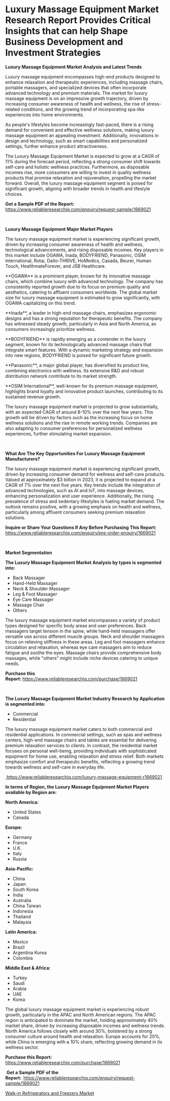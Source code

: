 <p><h1>Luxury Massage Equipment Market Research Report Provides Critical Insights that can help Shape Business Development and Investment Strategies</h1></p><p><strong>Luxury Massage Equipment Market Analysis and Latest Trends</strong></p>
<p><p>Luxury massage equipment encompasses high-end products designed to enhance relaxation and therapeutic experiences, including massage chairs, portable massagers, and specialized devices that often incorporate advanced technology and premium materials. The market for luxury massage equipment is on an impressive growth trajectory, driven by increasing consumer awareness of health and wellness, the rise of stress-related conditions, and the growing trend of incorporating spa-like experiences into home environments.</p><p>As people's lifestyles become increasingly fast-paced, there is a rising demand for convenient and effective wellness solutions, making luxury massage equipment an appealing investment. Additionally, innovations in design and technology, such as smart capabilities and personalized settings, further enhance product attractiveness.  </p><p>The Luxury Massage Equipment Market is expected to grow at a CAGR of 11% during the forecast period, reflecting a strong consumer shift towards self-care and holistic wellness practices. Furthermore, as disposable incomes rise, more consumers are willing to invest in quality wellness products that promise relaxation and rejuvenation, propelling the market forward. Overall, the luxury massage equipment segment is poised for significant growth, aligning with broader trends in health and lifestyle choices.</p></p>
<p><strong>Get a Sample PDF of the Report:&nbsp;</strong> <a href="https://www.reliableresearchiq.com/enquiry/request-sample/1669021?utm_campaign=3200&utm_medium=2&utm_source=Github&utm_content=ia&utm_term=06042025&utm_id=luxury-massage-equipment">https://www.reliableresearchiq.com/enquiry/request-sample/1669021</a></p>
<p>&nbsp;</p>
<p><strong>Luxury Massage Equipment Major Market Players</strong></p>
<p><p>The luxury massage equipment market is experiencing significant growth, driven by increasing consumer awareness of health and wellness, technological advancements, and rising disposable incomes. Key players in this market include OGAWA, Inada, BODYFRIEND, Panasonic, OSIM International, Rotai, Daito-THRIVE, HoMedics, Casada, Beurer, Human Touch, HealthmateForever, and JSB Healthcare.</p><p>**OGAWA** is a prominent player, known for its innovative massage chairs, which combine luxury with advanced technology. The company has consistently reported growth due to its focus on premium quality and aesthetics, catering to affluent consumers worldwide. The global market size for luxury massage equipment is estimated to grow significantly, with OGAWA capitalizing on this trend.</p><p>**Inada**, a leader in high-end massage chairs, emphasizes ergonomic designs and has a strong reputation for therapeutic benefits. The company has witnessed steady growth, particularly in Asia and North America, as consumers increasingly prioritize wellness.</p><p>**BODYFRIEND** is rapidly emerging as a contender in the luxury segment, known for its technologically advanced massage chairs that integrate smart features. With a dynamic marketing strategy and expansion into new regions, BODYFRIEND is poised for significant future growth.</p><p>**Panasonic**, a major global player, has diversified its product line, combining electronics with wellness. Its extensive R&D and robust distribution network contribute to its market strength.</p><p>**OSIM International**, well-known for its premium massage equipment, highlights brand loyalty and innovative product launches, contributing to its sustained revenue growth.</p><p>The luxury massage equipment market is projected to grow substantially, with an expected CAGR of around 8-10% over the next few years. This growth will be driven by factors such as the increasing focus on home wellness solutions and the rise in remote working trends. Companies are also adapting to consumer preferences for personalized wellness experiences, further stimulating market expansion.</p></p>
<p>&nbsp;</p>
<p><strong>What Are The Key Opportunities For Luxury Massage Equipment Manufacturers?</strong></p>
<p><p>The luxury massage equipment market is experiencing significant growth, driven by increasing consumer demand for wellness and self-care products. Valued at approximately $3 billion in 2023, it is projected to expand at a CAGR of 7% over the next five years. Key trends include the integration of advanced technologies, such as AI and IoT, into massage devices, enhancing personalization and user experience. Additionally, the rising prevalence of stress and sedentary lifestyles is fueling market demand. The outlook remains positive, with a growing emphasis on health and wellness, particularly among affluent consumers seeking premium relaxation solutions.</p></p>
<p><strong>Inquire or Share Your Questions If Any Before Purchasing This Report:</strong> <a href="https://www.reliableresearchiq.com/enquiry/pre-order-enquiry/1669021?utm_campaign=3200&utm_medium=2&utm_source=Github&utm_content=ia&utm_term=06042025&utm_id=luxury-massage-equipment">https://www.reliableresearchiq.com/enquiry/pre-order-enquiry/1669021</a></p>
<p>&nbsp;</p>
<p><strong>Market Segmentation</strong></p>
<p><strong>The Luxury Massage Equipment Market Analysis by types is segmented into:</strong></p>
<p><ul><li>Back Massager</li><li>Hand-Held Massager</li><li>Neck & Shoulder Massager</li><li>Leg & Foot Massager</li><li>Eye Care Massager</li><li>Massage Chair</li><li>Others</li></ul></p>
<p><p>The luxury massage equipment market encompasses a variety of product types designed for specific body areas and user preferences. Back massagers target tension in the spine, while hand-held massagers offer versatile use across different muscle groups. Neck and shoulder massagers focus on relieving stiffness in these areas. Leg and foot massagers enhance circulation and relaxation, whereas eye care massagers aim to reduce fatigue and soothe the eyes. Massage chairs provide comprehensive body massages, while "others" might include niche devices catering to unique needs.</p></p>
<p><strong>Purchase this Report:&nbsp;</strong><a href="https://www.reliableresearchiq.com/purchase/1669021?utm_campaign=3200&utm_medium=2&utm_source=Github&utm_content=ia&utm_term=06042025&utm_id=luxury-massage-equipment">https://www.reliableresearchiq.com/purchase/1669021</a></p>
<p>&nbsp;</p>
<p><strong>The Luxury Massage Equipment Market Industry Research by Application is segmented into:</strong></p>
<p><ul><li>Commercial</li><li>Residential</li></ul></p>
<p><p>The luxury massage equipment market caters to both commercial and residential applications. In commercial settings, such as spas and wellness centers, high-end massage chairs and tables are essential for delivering premium relaxation services to clients. In contrast, the residential market focuses on personal well-being, providing individuals with sophisticated equipment for home use, enabling relaxation and stress relief. Both markets emphasize comfort and therapeutic benefits, reflecting a growing trend towards wellness and self-care in everyday life.</p></p>
<p><a href="https://www.reliableresearchiq.com/luxury-massage-equipment-r1669021?utm_campaign=3200&utm_medium=2&utm_source=Github&utm_content=ia&utm_term=06042025&utm_id=luxury-massage-equipment">&nbsp;https://www.reliableresearchiq.com/luxury-massage-equipment-r1669021</a></p>
<p><strong>In terms of Region, the Luxury Massage Equipment Market Players available by Region are:</strong></p>
<p>
    <p> <strong> North America: </strong>
        <ul>
            <li>United States</li>
            <li>Canada</li>
        </ul>
        </p> 
    <p> <strong> Europe: </strong>
        <ul>
            <li>Germany</li>
            <li>France</li>
            <li>U.K.</li>
            <li>Italy</li>
            <li>Russia</li>
        </ul>
        </p> 
    <p> <strong> Asia-Pacific: </strong>
        <ul>
            <li>China</li>
            <li>Japan</li>
            <li>South Korea</li>
            <li>India</li>
            <li>Australia</li>
            <li>China Taiwan</li>
            <li>Indonesia</li>
            <li>Thailand</li>
            <li>Malaysia</li>
        </ul>
        </p> 
    <p> <strong> Latin America: </strong>
        <ul>
            <li>Mexico</li>
            <li>Brazil</li>
            <li>Argentina Korea</li>
            <li>Colombia</li>
        </ul>
        </p> 
    <p> <strong> Middle East & Africa: </strong>
        <ul>
            <li>Turkey</li>
            <li>Saudi</li>
            <li>Arabia</li>
            <li>UAE</li>
            <li>Korea</li>
        </ul>
    </p>
    </p>
<p><p>The global luxury massage equipment market is experiencing robust growth, particularly in the APAC and North American regions. The APAC region is anticipated to dominate the market, holding approximately 40% market share, driven by increasing disposable incomes and wellness trends. North America follows closely with around 30%, bolstered by a strong consumer culture around health and relaxation. Europe accounts for 20%, while China is emerging with a 10% share, reflecting growing demand in its wellness sector.</p></p>
<p><strong>Purchase this Report: </strong><a href="https://www.reliableresearchiq.com/purchase/1669021?utm_campaign=3200&utm_medium=2&utm_source=Github&utm_content=ia&utm_term=06042025&utm_id=luxury-massage-equipment">https://www.reliableresearchiq.com/purchase/1669021</a></p>
<p>&nbsp;<strong>Get a Sample PDF of the Report:&nbsp;&nbsp;</strong><a href="https://www.reliableresearchiq.com/enquiry/request-sample/1669021?utm_campaign=3200&utm_medium=2&utm_source=Github&utm_content=ia&utm_term=06042025&utm_id=luxury-massage-equipment">https://www.reliableresearchiq.com/enquiry/request-sample/1669021</a></p>
<p><strong></strong></p>
<p><p><a href="https://github.com/stickkinkel/Market-Research-Report-List-1/blob/main/walk-in-refrigerators-and-freezers-market.md?utm_campaign=3200&utm_medium=2&utm_source=Github&utm_content=ia&utm_term=06042025&utm_id=luxury-massage-equipment">Walk-in Refrigerators and Freezers Market</a></p></p>